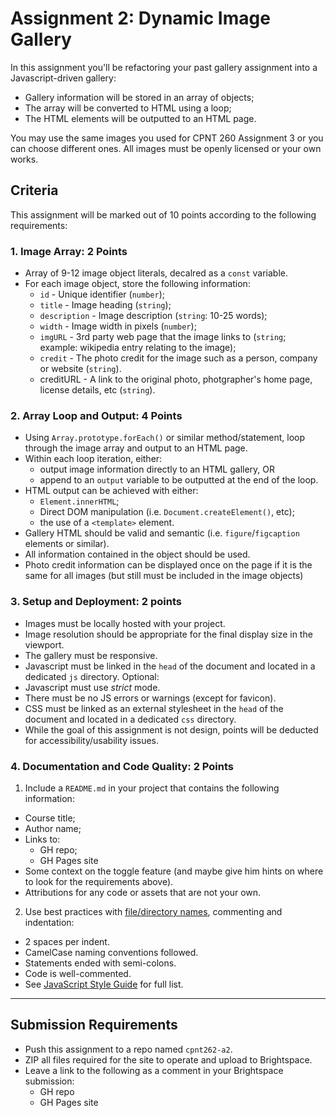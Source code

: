 # Assignment 2: Dynamic Image Gallery
In this assignment you'll be refactoring your past gallery assignment into a Javascript-driven gallery:
- Gallery information will be stored in an array of objects;
- The array will be converted to HTML using a loop;
- The HTML elements will be outputted to an HTML page.

You may use the same images you used for CPNT 260 Assignment 3 or you can choose different ones. All images must be openly licensed or your own works.

## Criteria
This assignment will be marked out of 10 points according to the following requirements:

### 1. Image Array: 2 Points
- Array of 9-12 image object literals, decalred as a `const` variable.
- For each image object, store the following information:
  - `id` - Unique identifier (`number`);
  - `title` - Image heading (`string`);
  - `description` - Image description (`string`: 10-25 words);
  - `width` - Image width in pixels (`number`);
  - `imgURL` - 3rd party web page that the image links to (`string`; example: wikipedia entry relating to the image);
  - `credit` - The photo credit for the image such as a person, company or website (`string`).
  - creditURL - A link to the original photo, photgrapher's home page, license details, etc (`string`).

### 2. Array Loop and Output: 4 Points
- Using `Array.prototype.forEach()` or similar method/statement, loop through the image array and output to an HTML page.
- Within each loop iteration, either:
  - output image information directly to an HTML gallery, OR
  - append to an `output` variable to be outputted at the end of the loop.
- HTML output can be achieved with either:
  - `Element.innerHTML`;
  - Direct DOM manipulation (i.e. `Document.createElement()`, etc);
  - the use of a `<template>` element.
- Gallery HTML should be valid and semantic (i.e. `figure`/`figcaption` elements or similar).
- All information contained in the object should be used. 
- Photo credit information can be displayed once on the page if it is the same for all images (but still must be included in the image objects)

### 3. Setup and Deployment: 2 points
- Images must be locally hosted with your project.
- Image resolution should be appropriate for the final display size in the viewport.
- The gallery must be responsive.
- Javascript must be linked in the `head` of the document and located in a dedicated `js` directory. Optional: 
- Javascript must use _strict_ mode.
- There must be no JS errors or warnings (except for favicon).
- CSS must be linked as an external stylesheet in the `head` of the document and located in a dedicated `css` directory.
- While the goal of this assignment is not design, points will be deducted for accessibility/usability issues.

### 4. Documentation and Code Quality: 2 Points
1. Include a `README.md` in your project that contains the following information:
  - Course title;
  - Author name;
  - Links to:
    - GH repo;
    - GH Pages site
  - Some context on the toggle feature (and maybe give him hints on where to look for the requirements above).
  - Attributions for any code or assets that are not your own.
2. Use best practices with [file/directory names](https://sait-wbdv.github.io/winter-2021/cheatsheets/naming-conventions/), commenting and indentation:
  - 2 spaces per indent.
  - CamelCase naming conventions followed.
  - Statements ended with semi-colons.
  - Code is well-commented.
  - See [JavaScript Style Guide](https://www.w3schools.com/js/js_conventions.asp) for full list.

---

## Submission Requirements
- Push this assignment to a repo named `cpnt262-a2`.
- ZIP all files required for the site to operate and upload to Brightspace. 
- Leave a link to the following as a comment in your Brightspace submission:
  - GH repo
  - GH Pages site
